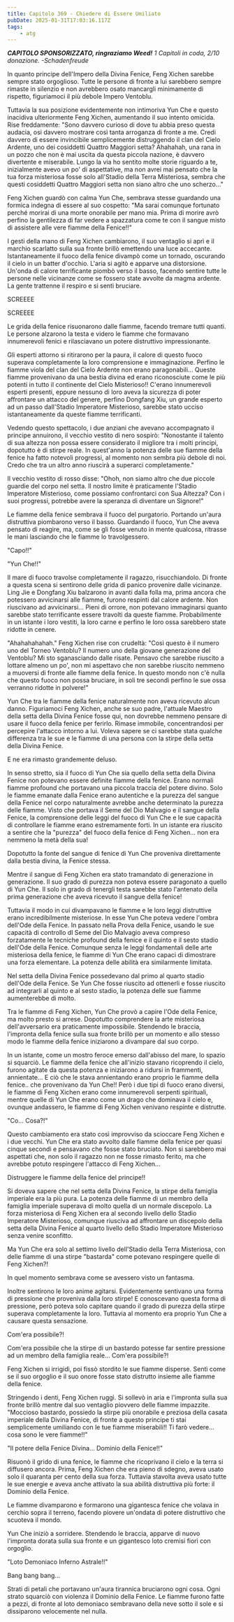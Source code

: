 ```yaml
---
title: Capitolo 369 - Chiedere di Essere Umiliato
pubDate: 2025-01-31T17:03:16.117Z
tags:
    - atg
---
```



<em><strong>CAPITOLO SPONSORIZZATO, ringraziamo Weed!</strong>
1 Capitoli in coda, 2/10 donazione.</em>
<em>-Schadenfreude</em>


In quanto principe dell'Impero della Divina Fenice, Feng Xichen sarebbe sempre stato orgoglioso. Tutte le persone di fronte a lui sarebbero sempre rimaste in silenzio e non avrebbero osato mancargli minimamente di rispetto, figuriamoci il più debole Impero Ventoblu.


Tuttavia la sua posizione evidentemente non intimoriva Yun Che e questo inacidiva ulteriormente Feng Xichen, aumentando il suo intento omicida. Rise freddamente: "Sono davvero curioso di dove tu abbia preso questa audacia, osi davvero mostrare così tanta arroganza di fronte a me. Credi davvero di essere invincibile semplicemente distruggendo il clan del Cielo Ardente, uno dei cosiddetti Quattro Maggiori setta? Ahahahah, una rana in un pozzo che non è mai uscita da questa piccola nazione, è davvero divertente e miserabile. Lungo la via ho sentito molte storie riguardo a te, inizialmente avevo un po' di aspettative, ma non avrei mai pensato che la tua forza misteriosa fosse solo all'Stadio della Terra Misteriosa, sembra che questi cosiddetti Quattro Maggiori setta non siano altro che uno scherzo..."


Feng Xichen guardò con calma Yun Che, sembrava stesse guardando una formica indegna di essere al suo cospetto: "Ma sarai comunque fortunato perché morirai di una morte onorabile per mano mia. Prima di morire avrò perfino la gentilezza di far vedere a spazzatura come te con il sangue misto di assistere alle vere fiamme della Fenice!!"


I gesti della mano di Feng Xichen cambiarono, il suo ventaglio si aprì e il marchio scarlatto sulla sua fronte brillò emettendo una luce accecante. Istantaneamente il fuoco della fenice divampò come un tornado, oscurando il cielo in un batter d'occhio. L'aria si agitò e apparve una distorsione. Un'onda di calore terrificante piombò verso il basso, facendo sentire tutte le persone nelle vicinanze come se fossero state avvolte da magma ardente. La gente trattenne il respiro e si sentì bruciare.


SCREEEE


SCREEEE


Le grida della fenice risuonarono dalle fiamme, facendo tremare tutti quanti. Le persone alzarono la testa e videro le fiamme che formavano innumerevoli fenici e rilasciavano un potere distruttivo impressionante.


Gli esperti attorno si ritirarono per la paura, il calore di questo fuoco superava completamente la loro comprensione e immaginazione.
Perfino le fiamme viola del clan del Cielo Ardente non erano paragonabili... Queste fiamme provenivano da una bestia divina ed erano riconosciute come le più potenti in tutto il continente del Cielo Misterioso!! C'erano innumerevoli esperti presenti, eppure nessuno di loro aveva la sicurezza di poter affrontare un attacco del genere, perfino Dongfang Xiu, un grande esperto ad un passo dall'Stadio Imperatore Misterioso, sarebbe stato ucciso istantaneamente da queste fiamme terrificanti.


Vedendo questo spettacolo, i due anziani che avevano accompagnato il principe annuirono, il vecchio vestito di nero sospirò: "Nonostante il talento di sua altezza non possa essere considerato il migliore tra i molti principi, dopotutto è di stirpe reale. In quest'anno la potenza delle sue fiamme della fenice ha fatto notevoli progressi, al momento non sembra più debole di noi. Credo che tra un altro anno riuscirà a superarci completamente."


Il vecchio vestito di rosso disse: "Ohoh, non siamo altro che due piccole guardie del corpo nel setta. Il nostro limite è praticamente l'Stadio Imperatore Misterioso, come possiamo confrontarci con Sua Altezza? Con i suoi progressi, potrebbe avere la speranza di diventare un Signore!"


Le fiamme della fenice sembrava il fuoco del purgatorio. Portando un'aura distruttiva piombarono verso il basso. Guardando il fuoco, Yun Che aveva pensato di reagire, ma, come se gli fosse venuto in mente qualcosa, ritrasse le mani lasciando che le fiamme lo travolgessero.


"Capo!!"


"Yun Che!!"


Il mare di fuoco travolse completamente il ragazzo, risucchiandolo. Di fronte a questa scena si sentirono delle grida di panico provenire dalle vicinanze. Ling Jie e Dongfang Xiu balzarono in avanti dalla folla ma, prima ancora che potessero avvicinarsi alle fiamme, furono respinti dal calore ardente. Non riuscivano ad avvicinarsi... Pieni di orrore, non potevano immaginarsi quanto sarebbe stato terrificante essere travolti da queste fiamme. Probabilmente in un istante i loro vestiti, la loro carne e perfino le loro ossa sarebbero state ridotte in cenere.


"Ahahahahahah." Feng Xichen rise con crudeltà: "Così questo è il numero uno del Torneo Ventoblu? Il numero uno della giovane generazione del Ventoblu? Mi sto sganasciando dalle risate. Pensavo che sarebbe riuscito a lottare almeno un po', non mi aspettavo che non sarebbe riuscito nemmeno a muoversi di fronte alle fiamme della fenice. In questo mondo non c'è nulla che questo fuoco non possa bruciare, in soli tre secondi perfino le sue ossa verranno ridotte in polvere!"


Yun Che tra le fiamme della fenice naturalmente non aveva ricevuto alcun danno. Figuriamoci Feng Xichen, anche se suo padre, l'attuale Maestro della setta della Divina Fenice fosse qui, non dovrebbe nemmeno pensare di usare il fuoco della fenice per ferirlo. Rimase immobile, concentrandosi per percepire l'attacco intorno a lui.
Voleva sapere se ci sarebbe stata qualche differenza tra le sue e le fiamme di una persona con la stirpe della setta della Divina Fenice.


E ne era rimasto grandemente deluso.


In senso stretto, sia il fuoco di Yun Che sia quello della setta della Divina Fenice non potevano essere definite fiamme della fenice. Erano normali fiamme profound che portavano una piccola traccia del potere divino. Solo le fiamme emanate dalla Fenice erano autentiche e la purezza del sangue della Fenice nel corpo naturalmente avrebbe anche determinato la purezza delle fiamme.
Visto che portava il Seme del Dio Malvagio e il sangue della Fenice, la comprensione delle leggi del fuoco di Yun Che e le sue capacità di controllare le fiamme erano estremamente forti. In un istante era riuscito a sentire che la "purezza" del fuoco della fenice di Feng Xichen... non era nemmeno la metà della sua!


Dopotutto la fonte del sangue di fenice di Yun Che proveniva direttamente dalla bestia divina, la Fenice stessa.


Mentre il sangue di Feng Xichen era stato tramandato di generazione in generazione. Il suo grado di purezza non poteva essere paragonato a quello di Yun Che. Il solo in grado di tenergli testa sarebbe stato l'antenato della prima generazione che aveva ricevuto il sangue della fenice!


Tuttavia il modo in cui divampavano le fiamme e le loro leggi distruttive erano incredibilmente misteriose. In esse Yun Che poteva vedere l'ombra dell'Ode della Fenice. In passato nella Prova della Fenice, usando le sue capacità di controllo dl Seme del Dio Malvagio aveva compreso forzatamente le tecniche profound della fenice e il quinto e il sesto stadio dell'Ode della Fenice. Comunque senza le leggi fondamentali delle arte misteriosa della fenice, le fiamme di Yun Che erano capaci di dimostrare una forza elementare. La potenza delle abilità era similarmente limitata.


Nel setta della Divina Fenice possedevano dal primo al quarto stadio dell'Ode della Fenice. Se Yun Che fosse riuscito ad ottenerli e fosse riuscito ad integrarli al quinto e al sesto stadio, la potenza delle sue fiamme aumenterebbe di molto.


Tra le fiamme di Feng Xichen, Yun Che provò a capire l'Ode della Fenice, ma molto presto si arrese. Dopotutto comprendere la arte misteriosa dell'avversario era praticamente impossibile.
Stendendo le braccia, l'impronta della fenice sulla sua fronte brillò per un momento e allo stesso modo le fiamme della fenice iniziarono a divampare dal suo corpo.


In un istante, come un mostro feroce emerso dall'abisso del mare, lo spazio si squarciò. Le fiamme della fenice che all'inizio stavano ricoprendo il cielo, furono agitate da questa potenza e iniziarono a ridursi in frammenti, annientate... E ciò che le stava annientando erano proprio le fiamme della fenice.. che provenivano da Yun Che!! Però i due tipi di fuoco erano diversi, le fiamme di Feng Xichen erano come innumerevoli serpenti spirituali, mentre quelle di Yun Che erano come un drago che dominava il cielo e, ovunque andassero, le fiamme di Feng Xichen venivano respinte e distrutte.


"Co... Cosa?!"


Questo cambiamento era stato così improvviso da scioccare Feng Xichen e i due vecchi. Yun Che era stato avvolto dalle fiamme della fenice per quasi cinque secondi e pensavano che fosse stato bruciato.
Non si sarebbero mai aspettati che, non solo il ragazzo non ne fosse rimasto ferito, ma che avrebbe potuto respingere l'attacco di Feng Xichen...


Distruggere le fiamme della fenice del principe!!


Si doveva sapere che nel setta della Divina Fenice, la stirpe della famiglia imperiale era la più pura. La potenza delle fiamme di un membro della famiglia imperiale superava di molto quella di un normale discepolo. La forza misteriosa di Feng Xichen era al secondo livello dello Stadio Imperatore Misterioso, comunque riusciva ad affrontare un discepolo della setta della Divina Fenice al quarto livello dello Stadio Imperatore Misterioso senza venire sconfitto.


Ma Yun Che era solo al settimo livello dell'Stadio della Terra Misteriosa, con delle fiamme di una stirpe "bastarda" come potevano respingere quelle di Feng Xichen?!


In quel momento sembrava come se avessero visto un fantasma.


Inoltre sentirono le loro anime agitarsi. Evidentemente sentivano una forma di pressione che proveniva dalla loro stirpe! E conoscevano questa forma di pressione, però poteva solo capitare quando il grado di purezza della stirpe superava completamente la loro. Tuttavia al momento era proprio Yun Che a causare questa sensazione.


Com'era possibile?!


Com'era possibile che la stirpe di un bastardo potesse far sentire pressione ad un membro della famiglia reale... Com'era possibile?!


Feng Xichen si irrigidì, poi fissò stordito le sue fiamme disperse. Sentì come se il suo orgoglio e il suo onore fosse stato distrutto insieme alle fiamme della fenice.


Stringendo i denti, Feng Xichen ruggì. Si sollevò in aria e l'impronta sulla sua fronte brillò mentre dal suo ventaglio piovvero delle fiamme impazzite. "Moccioso bastardo, possiedo la stirpe più onorabile e preziosa della casata imperiale della Divina Fenice, di fronte a questo principe ti stai semplicemente umiliando con le tue fiamme miserabili!! Ti farò vedere... cosa sono le vere fiamme!!"


"Il potere della Fenice Divina... Dominio della Fenice!!"


Risuonò il grido di una fenice, le fiamme che ricoprivano il cielo e la terra si diffusero ancora. Prima, Feng Xichen che era pieno di sdegno, aveva usato solo il quaranta per cento della sua forza. Tuttavia stavolta aveva usato tutte le sue energie e aveva anche attivato la sua abilità distruttiva più forte: il Dominio della Fenice.


Le fiamme divamparono e formarono una gigantesca fenice che volava in cerchio sopra il terreno, facendo piovere un'ondata di potere distruttivo che scuoteva il mondo.


Yun Che iniziò a sorridere. Stendendo le braccia, apparve di nuovo l'impronta dorata sulla sua fronte e un gigantesco loto cremisi fiorì con orgoglio.


"Loto Demoniaco Inferno Astrale!!"


Bang bang bang...


Strati di petali che portavano un'aura tirannica bruciarono ogni cosa. Ogni strato squarciò con violenza il Dominio della Fenice. Le fiamme furono fatte a pezzi, di fronte al loto demoniaco sembravano della neve sotto il sole e si dissiparono velocemente nel nulla.
                                


                                



